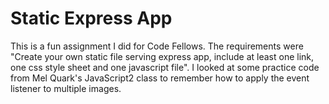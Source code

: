 Static Express App
==================

This is a fun assignment I did for Code Fellows.
The requirements were "Create your own static file serving express app, include at least one link, one css style sheet and one javascript file".
I looked at some practice code from Mel Quark's JavaScript2 class to remember how to apply the event listener to multiple images.

